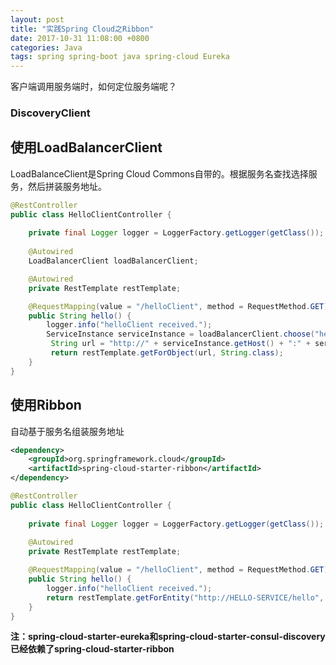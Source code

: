 ```yaml
---
layout: post
title: "实践Spring Cloud之Ribbon"
date: 2017-10-31 11:08:00 +0800
categories: Java
tags: spring spring-boot java spring-cloud Eureka
---
```


客户端调用服务端时，如何定位服务端呢？

### DiscoveryClient



## 使用LoadBalancerClient

LoadBalanceClient是Spring Cloud Commons自带的。根据服务名查找选择服务，然后拼装服务地址。

```java
@RestController
public class HelloClientController {
	
	private final Logger logger = LoggerFactory.getLogger(getClass());
	
	@Autowired
    LoadBalancerClient loadBalancerClient;

	@Autowired
	private RestTemplate restTemplate;

	@RequestMapping(value = "/helloClient", method = RequestMethod.GET)
	public String hello() {
		logger.info("helloClient received.");
		ServiceInstance serviceInstance = loadBalancerClient.choose("hello-service");
         String url = "http://" + serviceInstance.getHost() + ":" + serviceInstance.getPort() + "/hello";
         return restTemplate.getForObject(url, String.class);
	}
}
```

## 使用Ribbon

自动基于服务名组装服务地址

```xml
<dependency>
	<groupId>org.springframework.cloud</groupId>
	<artifactId>spring-cloud-starter-ribbon</artifactId>
</dependency>
```



```java
@RestController
public class HelloClientController {
	
	private final Logger logger = LoggerFactory.getLogger(getClass());
	
	@Autowired
	private RestTemplate restTemplate;

	@RequestMapping(value = "/helloClient", method = RequestMethod.GET)
	public String hello() {
		logger.info("helloClient received.");
		return restTemplate.getForEntity("http://HELLO-SERVICE/hello", String.class).getBody();
	}
}
```

**注：spring-cloud-starter-eureka和spring-cloud-starter-consul-discovery已经依赖了spring-cloud-starter-ribbon**